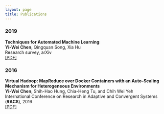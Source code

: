 ```yaml
---
layout: page
title: Publications
---
```



<h3>
    <a name='2019'></a> 2019
</h3>
<div class="media">
    <div class="media-body">
       <p class="media-heading">
          <strong>Techniques for Automated Machine Learning</strong><br />
          <b>Yi-Wei Chen</b>, Qingquan Song, Xia Hu<br />
          Research survey, arXiv<br />
          <a href="https://arxiv.org/pdf/1907.08908.pdf">[PDF]</a><br />
       </p>
    </div>
</div>

<h3>
    <a name='2016'></a> 2016
</h3>
<div class="media">
    <div class="media-body">
       <p class="media-heading">
          <strong>Virtual Hadoop: MapReduce over Docker Containers with an Auto-Scaling Mechanism for Heterogeneous Environments</strong><br />
          <b>Yi-Wei Chen</b>, Shih-Hao Hung, Chia-Heng Tu, and Chih Wei Yeh<br />
          International Conference on Research in Adaptive and Convergent Systems (<strong>RACS</strong>), 2016 <br />
          <a href="https://dl.acm.org/citation.cfm?id=2987408">[PDF]</a><br />
       </p>
    </div>
</div>

